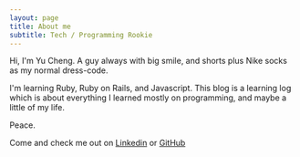 ```yaml
---
layout: page
title: About me
subtitle: Tech / Programming Rookie
---
```


Hi, I'm Yu Cheng. A guy always with big smile, and shorts plus Nike socks as my normal dress-code.

I'm learning Ruby, Ruby on Rails, and Javascript. This blog is a learning log which is about everything I learned mostly on programming, and maybe a little of my life.

Peace.

Come and check me out on [Linkedin](https://www.linkedin.com/in/yu-cheng-chang-a47a3914b/) or [GitHub](https://github.com/yucchang)
